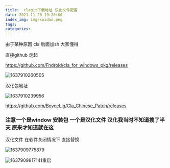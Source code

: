 ```yaml
---
title:  clagit下载地址 汉化文件配置
date: 2021-11-26 19:20:00
index_img: img/suidao.png
tags:  
categories:  
---
```


由于某种原因 cla 后面加sh  大家懂得

直接github 走起

https://github.com/Fndroid/cla_for_windows_pkg/releases



![1637910260505](1637910260505.png)

汉化包地址

![1637910239956](1637910239956.png)

https://github.com/BoyceLig/Cla_Chinese_Patch/releases


### 注意一个是window 安装包 一个是汉化文件   汉化我当时不知道搜了半天 原来才知道就在这

汉化文件 在软件关闭情况下 直接替换

![1637909775879](1637909775879.png)



![1637909817141](1637909817141.png)重启